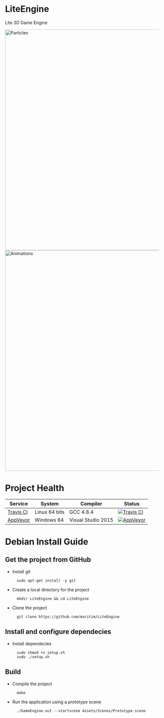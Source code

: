 LiteEngine
==========

Lite 3D Game Engine

<img src="https://github.com/maritim/LiteEngine/blob/gh-pages/LiteEngine%20Screenshot%201.png" alt="Particles" width="720px"/>
<img src="https://github.com/maritim/LiteEngine/blob/gh-pages/LiteEngine%20Screenshot%202.png" alt="Animations" width="720px"/>

Project Health
=================

| Service | System | Compiler | Status |
| ------- | ------ | -------- | ------ |
| [Travis CI](https://travis-ci.org/maritim/LiteEngine)| Linux 64 bits  | GCC 4.8.4 | [![Travis CI](https://travis-ci.org/maritim/LiteEngine.svg?branch=master)](https://travis-ci.org/maritim/LiteEngine)
| [AppVeyor](https://ci.appveyor.com/project/maritim/liteengine)| Windows 64 | Visual Studio 2015 | [![AppVeyor](https://ci.appveyor.com/api/projects/status/s0fqli66756555gt/branch/master?svg=true)](https://ci.appveyor.com/project/maritim/liteengine/branch/master)

Debian Install Guide
=================

Get the project from GitHub
--------------------

* Install git

        sudo apt-get install -y git

* Create a local directory for the project

        mkdir LiteEngine && cd LiteEngine
    
* Clone the project

        git clone https://github.com/maritim/LiteEngine

Install and configure dependecies
--------------------

* Install dependecies

        sudo chmod +x setup.sh
        sudo ./setup.sh
    
Build
-----

* Compile the project

        make
        
* Run the application using a prototype scene

        ./GameEngine.out --startscene Assets/Scenes/Prototype.scene 
